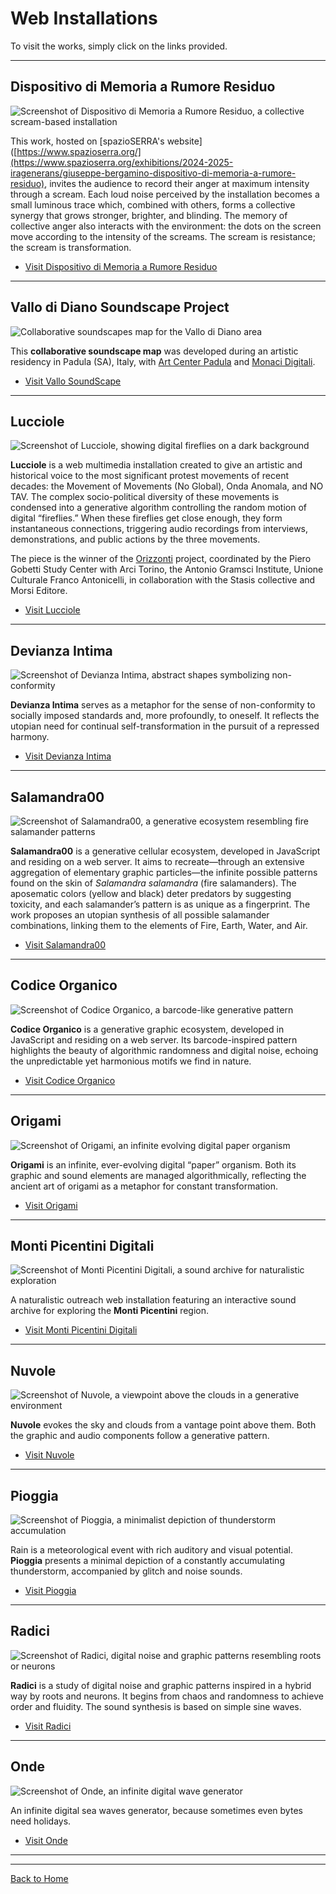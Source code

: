 # Web Installations

To visit the works, simply click on the links provided.

---

## Dispositivo di Memoria a Rumore Residuo

<img 
  src="https://giuseppebergamino.github.io/Home/Web_Installations/foto/dispositivo_rumore.png"
  alt="Screenshot of Dispositivo di Memoria a Rumore Residuo, a collective scream-based installation"
  style="max-width: 100%; height: auto;"
  loading="lazy"
/>

This work, hosted on [spazioSERRA's website]([https://www.spazioserra.org/](https://www.spazioserra.org/exhibitions/2024-2025-iragenerans/giuseppe-bergamino-dispositivo-di-memoria-a-rumore-residuo), invites the audience to record their anger at maximum intensity through a scream. Each loud noise perceived by the installation becomes a small luminous trace which, combined with others, forms a collective synergy that grows stronger, brighter, and blinding. The memory of collective anger also interacts with the environment: the dots on the screen move according to the intensity of the screams. The scream is resistance; the scream is transformation.

- [Visit Dispositivo di Memoria a Rumore Residuo](https://dispositivo-rumore-residuo.onrender.com)

---

## Vallo di Diano Soundscape Project

<img 
  src="https://giuseppebergamino.github.io/Home/Web_Installations/foto/vallo_soundscape.png"
  alt="Collaborative soundscapes map for the Vallo di Diano area"
  style="max-width: 100%; height: auto;"
  loading="lazy"
/>

This **collaborative soundscape map** was developed during an artistic residency in Padula (SA), Italy, with [Art Center Padula](https://www.artcenterpadula.com/) and [Monaci Digitali](https://www.monacidigitali.it/). 

- [Visit Vallo SoundScape](https://aporee.org/maps/work/projects.php?project=vss)

---

## Lucciole

<img 
  src="https://giuseppebergamino.github.io/Home/Web_Installations/foto/lucciole.png"
  alt="Screenshot of Lucciole, showing digital fireflies on a dark background"
  style="max-width: 100%; height: auto;"
  loading="lazy"
/>

**Lucciole** is a web multimedia installation created to give an artistic and historical voice to the most significant protest movements of recent decades: the Movement of Movements (No Global), Onda Anomala, and NO TAV. The complex socio-political diversity of these movements is condensed into a generative algorithm controlling the random motion of digital “fireflies.” When these fireflies get close enough, they form instantaneous connections, triggering audio recordings from interviews, demonstrations, and public actions by the three movements.

The piece is the winner of the [Orizzonti](https://polodel900.it/progetti/orizzonti/) project, coordinated by the Piero Gobetti Study Center with Arci Torino, the Antonio Gramsci Institute, Unione Culturale Franco Antonicelli, in collaboration with the Stasis collective and Morsi Editore.

- [Visit Lucciole](https://giuseppebergamino.github.io/Home/Web_Installations/Lucciole_Full)

---

## Devianza Intima

<img 
  src="https://giuseppebergamino.github.io/Home/Web_Installations/foto/devianza_intima.png"
  alt="Screenshot of Devianza Intima, abstract shapes symbolizing non-conformity"
  style="max-width: 100%; height: auto;"
  loading="lazy"
/>

**Devianza Intima** serves as a metaphor for the sense of non-conformity to socially imposed standards and, more profoundly, to oneself. It reflects the utopian need for continual self-transformation in the pursuit of a repressed harmony.

- [Visit Devianza Intima](https://giuseppebergamino.github.io/Home/Web_Installations/Devianza_Intima_Full)

---

## Salamandra00

<img 
  src="https://giuseppebergamino.github.io/Home/Web_Installations/foto/salamandra00.png"
  alt="Screenshot of Salamandra00, a generative ecosystem resembling fire salamander patterns"
  style="max-width: 100%; height: auto;"
  loading="lazy"
/>

**Salamandra00** is a generative cellular ecosystem, developed in JavaScript and residing on a web server. It aims to recreate—through an extensive aggregation of elementary graphic particles—the infinite possible patterns found on the skin of _Salamandra salamandra_ (fire salamanders). The aposematic colors (yellow and black) deter predators by suggesting toxicity, and each salamander’s pattern is as unique as a fingerprint. The work proposes an utopian synthesis of all possible salamander combinations, linking them to the elements of Fire, Earth, Water, and Air.

- [Visit Salamandra00](https://giuseppebergamino.github.io/Home/Web_Installations/Salamandra00_Full)

---

## Codice Organico

<img 
  src="https://giuseppebergamino.github.io/Home/Web_Installations/foto/codice_organico.png"
  alt="Screenshot of Codice Organico, a barcode-like generative pattern"
  style="max-width: 100%; height: auto;"
  loading="lazy"
/>

**Codice Organico** is a generative graphic ecosystem, developed in JavaScript and residing on a web server. Its barcode-inspired pattern highlights the beauty of algorithmic randomness and digital noise, echoing the unpredictable yet harmonious motifs we find in nature.

- [Visit Codice Organico](https://giuseppebergamino.github.io/Home/Web_Installations/Codice_Organico_Full)

---

## Origami

<img 
  src="https://giuseppebergamino.github.io/Home/Web_Installations/foto/origami.png"
  alt="Screenshot of Origami, an infinite evolving digital paper organism"
  style="max-width: 100%; height: auto;"
  loading="lazy"
/>

**Origami** is an infinite, ever-evolving digital “paper” organism. Both its graphic and sound elements are managed algorithmically, reflecting the ancient art of origami as a metaphor for constant transformation.

- [Visit Origami](https://giuseppebergamino.github.io/MontiPicentiniDigitali/Origami_full/)

---

## Monti Picentini Digitali

<img 
  src="https://giuseppebergamino.github.io/Home/Web_Installations/foto/soundmap.png"
  alt="Screenshot of Monti Picentini Digitali, a sound archive for naturalistic exploration"
  style="max-width: 100%; height: auto;"
  loading="lazy"
/>

A naturalistic outreach web installation featuring an interactive sound archive for exploring the **Monti Picentini** region.

- [Visit Monti Picentini Digitali](https://giuseppebergamino.github.io/MontiPicentiniDigitali/)

---

## Nuvole

<img 
  src="https://giuseppebergamino.github.io/Home/Web_Installations/foto/nuvole.png"
  alt="Screenshot of Nuvole, a viewpoint above the clouds in a generative environment"
  style="max-width: 100%; height: auto;"
  loading="lazy"
/>

**Nuvole** evokes the sky and clouds from a vantage point above them. Both the graphic and audio components follow a generative pattern.

- [Visit Nuvole](https://giuseppebergamino.github.io/MontiPicentiniDigitali/Nuvole_full/)

---

## Pioggia

<img 
  src="https://giuseppebergamino.github.io/Home/Web_Installations/foto/pioggia.png"
  alt="Screenshot of Pioggia, a minimalist depiction of thunderstorm accumulation"
  style="max-width: 100%; height: auto;"
  loading="lazy"
/>

Rain is a meteorological event with rich auditory and visual potential. **Pioggia** presents a minimal depiction of a constantly accumulating thunderstorm, accompanied by glitch and noise sounds.

- [Visit Pioggia](https://giuseppebergamino.github.io/MontiPicentiniDigitali/Pioggia__full/)

---

## Radici

<img 
  src="https://giuseppebergamino.github.io/Home/Web_Installations/foto/radici.png"
  alt="Screenshot of Radici, digital noise and graphic patterns resembling roots or neurons"
  style="max-width: 100%; height: auto;"
  loading="lazy"
/>

**Radici** is a study of digital noise and graphic patterns inspired in a hybrid way by roots and neurons. It begins from chaos and randomness to achieve order and fluidity. The sound synthesis is based on simple sine waves.

- [Visit Radici](https://giuseppebergamino.github.io/MontiPicentiniDigitali/Radici_full/)

---

## Onde

<img 
  src="https://giuseppebergamino.github.io/Home/Web_Installations/foto/onde.png"
  alt="Screenshot of Onde, an infinite digital wave generator"
  style="max-width: 100%; height: auto;"
  loading="lazy"
/>

An infinite digital sea waves generator, because sometimes even bytes need holidays.

- [Visit Onde](https://giuseppebergamino.github.io/Home/Web_Installations/Onde_Full)

---
---

[Back to Home](https://giuseppebergamino.github.io/Home/)
